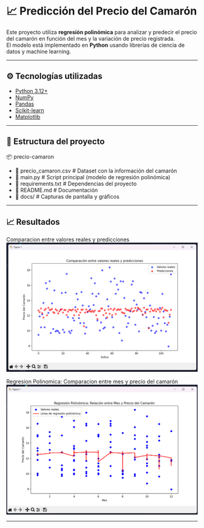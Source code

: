 # 📈 Predicción del Precio del Camarón

Este proyecto utiliza **regresión polinómica** para analizar y predecir el precio del camarón en función del mes y la variación de precio registrada.  
El modelo está implementado en **Python** usando librerías de ciencia de datos y machine learning.

---

## ⚙️ Tecnologías utilizadas
- [Python 3.12+](https://www.python.org/)
- [NumPy](https://numpy.org/)
- [Pandas](https://pandas.pydata.org/)
- [Scikit-learn](https://scikit-learn.org/)
- [Matplotlib](https://matplotlib.org/)

---

## 📂 Estructura del proyecto
📦 precio-camaron
- 📄 precio_camaron.csv # Dataset con la información del camarón
- 📄 main.py # Script principal (modelo de regresión polinómica)
- 📄 requirements.txt # Dependencias del proyecto
- 📄 README.md # Documentación
- 📂 docs/ # Capturas de pantalla y gráficos

---

## 📈 Resultados
  Comparacion entre valores reales y predicciones
  ![Grafica 1](docs/img1.png)

  Regresion Polinomica: Comparacion entre mes y precio del camarón
  ![Grafica 3](docs/img2.png)

---
